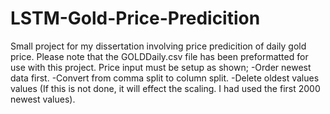 # LSTM-Gold-Price-Predicition
Small project for my dissertation involving price predicition of daily gold price. Please note that the GOLDDaily.csv file has been preformatted for use with this project. Price input must be setup as shown;
  -Order newest data first.
  -Convert from comma split to column split.
  -Delete oldest values values (If this is not done, it will effect the scaling. I had used the first 2000 newest values).

